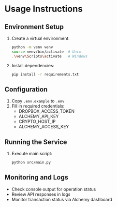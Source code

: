 # Usage Instructions

## Environment Setup
1. Create a virtual environment:
   ```bash
   python -m venv venv
   source venv/bin/activate  # Unix
   .\venv\Scripts\activate   # Windows
   ```
2. Install dependencies:
   ```bash
   pip install -r requirements.txt
   ```

## Configuration
1. Copy `.env.example` to `.env`
2. Fill in required credentials:
   - DROPBOX_ACCESS_TOKEN
   - ALCHEMY_API_KEY
   - CRYPTO_HOST_IP
   - ALCHEMY_ACCESS_KEY

## Running the Service
1. Execute main script:
   ```bash
   python src/main.py
   ```

## Monitoring and Logs
- Check console output for operation status
- Review API responses in logs
- Monitor transaction status via Alchemy dashboard
